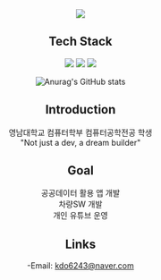 <div align="center">
  <img src="https://capsule-render.vercel.app/api?type=waving&animation=twinkling&customColorList=0,2,3&height=290&section=header&text=DamWoo's-nl-profile%20&fontSize=80" />

## Tech Stack
<img src="https://img.shields.io/badge/C-A8B9CC?style=for-the-badge&logo=C&logoColor=white">
<img src="https://img.shields.io/badge/C++-00599C?style=for-the-badge&logo=C++&logoColor=white">
<img src="https://img.shields.io/badge/Python-3776AB?style=for-the-badge&logo=Python&logoColor=white">

![Anurag's GitHub stats](https://github-readme-stats.vercel.app/api?username=KimDamWoo&show_icons=true&theme=cobalt)

## Introduction
영남대학교 컴퓨터학부 컴퓨터공학전공 학생<br>"Not just a dev, a dream builder"

## Goal
공공데이터 활용 앱 개발<br>차량SW 개발<br>개인 유튜브 운영

## Links
-Email: kdo6243@naver.com

</div>
<!--
**KimDamWoo/KimDamWoo** is a ✨ _special_ ✨ repository because its `README.md` (this file) appears on your GitHub profile.

Here are some ideas to get you started:

- 🔭 I’m currently working on ...
- 🌱 I’m currently learning ...
- 👯 I’m looking to collaborate on ...
- 🤔 I’m looking for help with ...
- 💬 Ask me about ...
- 📫 How to reach me: ...
- 😄 Pronouns: ...
- ⚡ Fun fact: ...
-->
